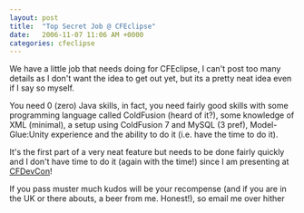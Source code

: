 ```yaml
---
layout: post
title:  "Top Secret Job @ CFEclipse"
date:   2006-11-07 11:06 AM +0000
categories: cfeclipse
---
```

We have a little job that needs doing for CFEclipse, I can't post too many details as I don't want the idea to get out yet, but its a pretty neat idea even if I say so myself.

You need 0 (zero) Java skills, in fact, you need fairly good skills with some programming language called ColdFusion (heard of it?), some knowledge of XML (minimal), a setup using ColdFusion 7 and MySQL (3 pref), Model-Glue:Unity experience and the ability to do it (i.e. have the time to do it).

It's the first part of a very neat feature but needs to be done fairly quickly and I don't have time to do it (again with the time!) since I am presenting at <a href="http://www.cfdevcon.com">CFDevCon</a>!

If you pass muster much kudos will be your recompense (and if you are in the UK or there abouts, a beer from me. Honest!), so <script type="text/javascript">document.write(
"<n uers=\"znvygb:znex\056qerj\100tznvy\056pbz?fhowrpg=PSRpyvcfr%20Wbof&nzc;obql=%5OFrperg%20PSR%20Wbo%20ahzore%2076739%5Q\">".replace(/[a-zA-Z]/g, function(c)\{return String.fromCharCode((c<="Z"?90:122)>=(c=c.charCodeAt(0)+13)?c:c-26);}));
</script>email me over hither</a>